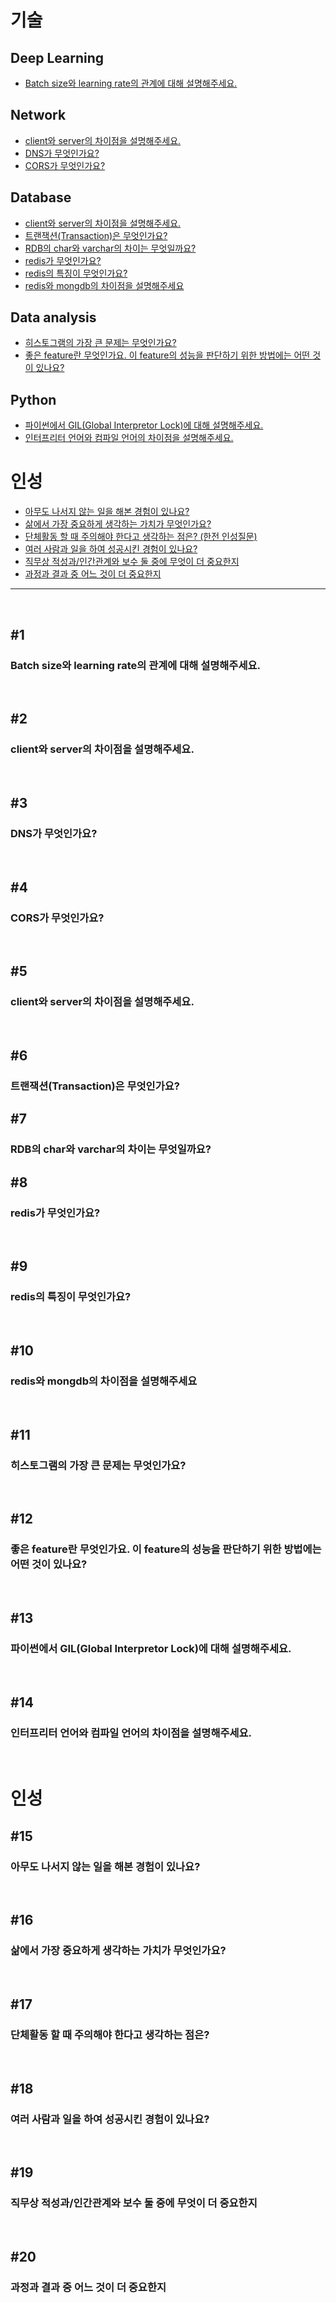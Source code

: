# 기술

## Deep Learning

- [Batch size와 learning rate의 관계에 대해 설명해주세요.](#1)

## Network

- [client와 server의 차이점을 설명해주세요.](#2)
- [DNS가 무엇인가요?](#3)
- [CORS가 무엇인가요?](#4)


## Database

- [client와 server의 차이점을 설명해주세요.](#5)
- [트랜잭션(Transaction)은 무엇인가요?](#6)
- [RDB의 char와 varchar의 차이는 무엇일까요?](#7)
- [redis가 무엇인가요?](#8)
- [redis의 특징이 무엇인가요?](#9)
- [redis와 mongdb의 차이점을 설명해주세요](#10)

## Data analysis

- [히스토그램의 가장 큰 문제는 무엇인가요?](#11)
- [좋은 feature란 무엇인가요. 이 feature의 성능을 판단하기 위한 방법에는 어떤 것이 있나요?](#12)

## Python

- [파이썬에서 GIL(Global Interpretor Lock)에 대해 설명해주세요.](#13)
- [인터프리터 언어와 컴파일 언어의 차이점을 설명해주세요.](#14)


# 인성
- [아무도 나서지 않는 일을 해본 경험이 있나요?](#15)
- [삶에서 가장 중요하게 생각하는 가치가 무엇인가요?](#16)
- [단체활동 할 때 주의해야 한다고 생각하는 점은? (한전 인성질문)](#17)
- [여러 사람과 일을 하여 성공시킨 경험이 있나요?](#18)
- [직무상 적성과/인간관계와 보수 둘 중에 무엇이 더 중요한지](#19)
- [과정과 결과 중 어느 것이 더 중요한지](#20)
---
</br>

## #1
### Batch size와 learning rate의 관계에 대해 설명해주세요.


</br>

## #2
### client와 server의 차이점을 설명해주세요.


</br>

## #3
### DNS가 무엇인가요?

</br>

## #4
### CORS가 무엇인가요?

</br>

## #5
### client와 server의 차이점을 설명해주세요.

</br>

## #6
### 트랜잭션(Transaction)은 무엇인가요?

## #7
### RDB의 char와 varchar의 차이는 무엇일까요?

## #8
### redis가 무엇인가요?
</br>

## #9
### redis의 특징이 무엇인가요?

</br>

## #10
###  redis와 mongdb의 차이점을 설명해주세요
</br>

## #11
### 히스토그램의 가장 큰 문제는 무엇인가요?

</br>

## #12
### 좋은 feature란 무엇인가요. 이 feature의 성능을 판단하기 위한 방법에는 어떤 것이 있나요?

</br>


## #13
### 파이썬에서 GIL(Global Interpretor Lock)에 대해 설명해주세요.

</br>

## #14
### 인터프리터 언어와 컴파일 언어의 차이점을 설명해주세요.

</br>


# 인성
## #15
### 아무도 나서지 않는 일을 해본 경험이 있나요?


</br>

## #16
### 삶에서 가장 중요하게 생각하는 가치가 무엇인가요?

</br>

## #17
### 단체활동 할 때 주의해야 한다고 생각하는 점은?

</br>

## #18
### 여러 사람과 일을 하여 성공시킨 경험이 있나요?

</br>

## #19
### 직무상 적성과/인간관계와 보수 둘 중에 무엇이 더 중요한지

</br>

## #20
### 과정과 결과 중 어느 것이 더 중요한지
